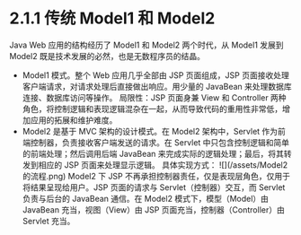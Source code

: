 # 2.1.1 传统 Model1 和 Model2

Java Web 应用的结构经历了 Model1 和 Model2 两个时代，从 Model1 发展到 Model2 既是技术发展的必然，也是无数程序员的结晶。

* Model1 模式。整个 Web 应用几乎全部由 JSP 页面组成，JSP 页面接收处理客户端请求，对请求处理后直接做出响应。用少量的 JavaBean 来处理数据库连接、数据库访问等操作。
  局限性：JSP 页面身兼 View 和 Controller 两种角色，将控制逻辑和表现逻辑混杂在一起，从而导致代码的重用性非常低，增加应用的拓展和维护难度。
* Model2 是基于 MVC 架构的设计模式。在 Model2 架构中，Servlet 作为前端控制器，负责接收客户端发送的请求。在 Servlet 中只包含控制逻辑和简单的前端处理；然后调用后端 JavaBean 来完成实际的逻辑处理；最后，将其转发到相应的 JSP 页面来处理显示逻辑。
  具体实现方式：
  ![](/assets/Model2 的流程.png)
  Model2 下 JSP 不再承担控制器责任，仅是表现层角色，仅用于将结果呈现给用户。JSP 页面的请求与 Servlet（控制器）交互，而 Servlet 负责与后台的 JavaBean 通信。在 Model2 模式下，模型（Model）由 JavaBean 充当，视图（View）由 JSP 页面充当，控制器（Controller）由 Servlet 充当。



